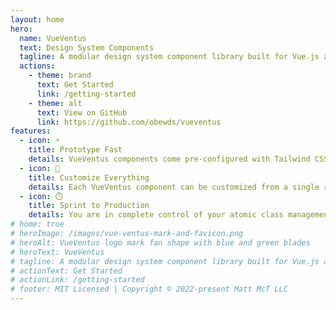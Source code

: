 ```yaml
---
layout: home
hero:
  name: VueVentus
  text: Design System Components
  tagline: A modular design system component library built for Vue.js and Tailwind CSS
  actions:
    - theme: brand
      text: Get Started
      link: /getting-started
    - theme: alt
      text: View on GitHub
      link: https://github.com/obewds/vueventus
features:
  - icon: ⚡️
    title: Prototype Fast
    details: VueVentus components come pre-configured with Tailwind CSS classes and Vue.js component props for logical groups of visual/aesthetic classes.
  - icon: 🧰
    title: Customize Everything
    details: Each VueVentus component can be customized from a single root config file, giving a bird's eye view of the visual design aspects of your app.
  - icon: ⏱️
    title: Sprint to Production
    details: You are in complete control of your atomic class management, and are able to prune your payloads down to DRY goodness on macro and micro levels.
# home: true
# heroImage: /images/vue-ventus-mark-and-favicon.png
# heroAlt: VueVentus logo mark fan shape with blue and green blades
# heroText: VueVentus
# tagline: A modular design system component library built for Vue.js and Tailwind CSS
# actionText: Get Started
# actionLink: /getting-started
# footer: MIT Licensed | Copyright © 2022-present Matt McT LLC
---
```

